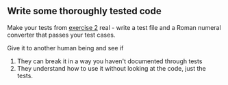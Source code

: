 ## Write some thoroughly tested code
Make your tests from [exercise 2](Exercise%20Two.md) real - write a test file and a Roman numeral converter that passes your test cases.

Give it to another human being and see if
1. They can break it in a way you haven't documented through tests
2. They understand how to use it without looking at the code, just the tests.
